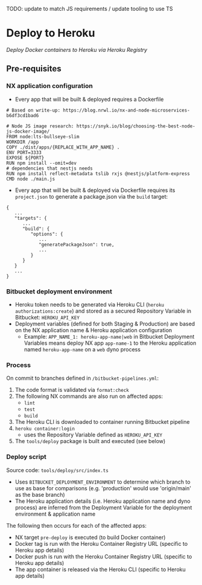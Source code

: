 TODO: update to match JS requirements / update tooling to use TS

# Deploy to Heroku

_Deploy Docker containers to Heroku via Heroku Registry_

## Pre-requisites

### NX application configuration

- Every app that will be built & deployed requires a Dockerfile

```
# Based on write-up: https://blog.nrwl.io/nx-and-node-microservices-b6df3cd1bad6

# Node JS image research: https://snyk.io/blog/choosing-the-best-node-js-docker-image/
FROM node:lts-bullseye-slim
WORKDIR /app
COPY ./dist/apps/{REPLACE_WITH_APP_NAME} .
ENV PORT=3333
EXPOSE ${PORT}
RUN npm install --omit=dev
# dependencies that nestjs needs
RUN npm install reflect-metadata tslib rxjs @nestjs/platform-express
CMD node ./main.js
```

- Every app that will be built & deployed via Dockerfile requires its `project.json` to generate a package.json via the `build` target:

```
{
   ...
   "targets": {
      ...
      "build": {
         "options": {
            ...
            "generatePackageJson": true,
            ...
         }
      }
   }
   ...
}
```

### Bitbucket deployment environment

- Heroku token needs to be generated via Heroku CLI (`heroku authorizations:create`) and stored as a secured Repository Variable in Bitbucket: `HEROKU_API_KEY`
- Deployment variables (defined for both Staging & Production) are based on the NX application name & Heroku application configuration
  - Example: `APP_NAME_1: heroku-app-name|web` in Bitbucket Deployment Variables means deploy NX app `app-name-1` to the Heroku application named `heroku-app-name` on a `web` dyno process

### Process

On commit to branches defined in `/bitbucket-pipelines.yml`:

1. The code format is validated via `format:check`
2. The following NX commands are also run on affected apps:
   - `lint`
   - `test`
   - `build`
3. The Heroku CLI is downloaded to container running Bitbucket pipeline
4. `heroku container:login`
   - uses the Repository Variable defined as `HEROKU_API_KEY`
5. The `tools/deploy` package is built and executed (see below)

### Deploy script

Source code: `tools/deploy/src/index.ts`

- Uses `BITBUCKET_DEPLOYMENT_ENVIRONMENT` to determine which branch to use as base for comparisons (e.g. 'production' would use 'origin/main' as the base branch)
- The Heroku application details (i.e. Heroku application name and dyno process) are inferred from the Deployment Variable for the deployment environment & application name

The following then occurs for each of the affected apps:

- NX target `pre-deploy` is executed (to build Docker container)
- Docker tag is run with the Heroku Container Registry URL (specific to Heroku app details)
- Docker push is run with the Heroku Container Registry URL (specific to Heroku app details)
- The app container is released via the Heroku CLI (specific to Heroku app details)
